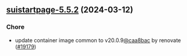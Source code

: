 

## [suistartpage-5.5.2](https://github.com/truecharts/charts/compare/suistartpage-5.5.1...suistartpage-5.5.2) (2024-03-12)

### Chore



- update container image common to v20.0.9[@caa8bac](https://github.com/caa8bac) by renovate ([#19179](https://github.com/truecharts/charts/issues/19179))